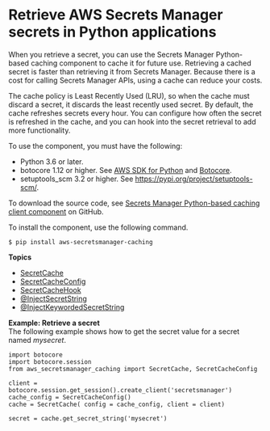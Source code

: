 # Retrieve AWS Secrets Manager secrets in Python applications<a name="retrieving-secrets_cache-python"></a>

When you retrieve a secret, you can use the Secrets Manager Python\-based caching component to cache it for future use\. Retrieving a cached secret is faster than retrieving it from Secrets Manager\. Because there is a cost for calling Secrets Manager APIs, using a cache can reduce your costs\. 

The cache policy is Least Recently Used \(LRU\), so when the cache must discard a secret, it discards the least recently used secret\. By default, the cache refreshes secrets every hour\. You can configure how often the secret is refreshed in the cache, and you can hook into the secret retrieval to add more functionality\.

To use the component, you must have the following: 
+ Python 3\.6 or later\.
+ botocore 1\.12 or higher\. See [AWS SDK for Python](https://aws.amazon.com/sdk-for-python/) and [Botocore](https://botocore.amazonaws.com/v1/documentation/api/latest/index.html)\. 
+ setuptools\_scm 3\.2 or higher\. See [https://pypi\.org/project/setuptools\-scm/](https://pypi.org/project/setuptools-scm/)\.

To download the source code, see [Secrets Manager Python\-based caching client component](https://github.com/aws/aws-secretsmanager-caching-python ) on GitHub\.

To install the component, use the following command\.

```
$ pip install aws-secretsmanager-caching
```

**Topics**
+ [SecretCache](retrieving-secrets_cache-ref-secretcache.md)
+ [SecretCacheConfig](retrieving-secrets_cache-ref-secretcacheconfig.md)
+ [SecretCacheHook](retrieving-secrets_cache-ref-secretcachehook.md)
+ [@InjectSecretString](retrieving-secrets_cache-decor-string.md)
+ [@InjectKeywordedSecretString](retrieving-secrets_cache-decor-keyword.md)

**Example: Retrieve a secret**  
The following example shows how to get the secret value for a secret named *mysecret*\.  

```
import botocore 
import botocore.session 
from aws_secretsmanager_caching import SecretCache, SecretCacheConfig 

client = botocore.session.get_session().create_client('secretsmanager')
cache_config = SecretCacheConfig()
cache = SecretCache( config = cache_config, client = client)

secret = cache.get_secret_string('mysecret')
```